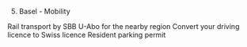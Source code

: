 5. Basel - Mobility

Rail transport by SBB
U-Abo for the nearby region
Convert your driving licence to Swiss licence
Resident parking permit
